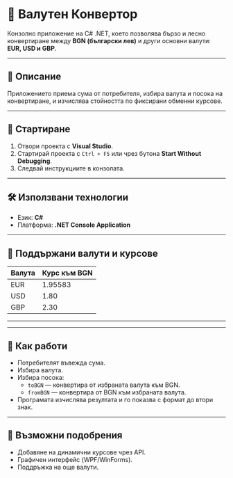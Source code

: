 # 💱 Валутен Конвертор

Конзолно приложение на C# .NET, което позволява бързо и лесно конвертиране между **BGN (български лев)** и други основни валути: **EUR, USD и GBP**.

---

## 📌 Описание

Приложението приема сума от потребителя, избира валута и посока на конвертиране, и изчислява стойността по фиксирани обменни курсове.

---

## 🚀 Стартиране

1. Отвори проекта с **Visual Studio**.
2. Стартирай проекта с `Ctrl + F5` или чрез бутона **Start Without Debugging**.
3. Следвай инструкциите в конзолата.

---

## 🛠️ Използвани технологии

- Език: **C#**
- Платформа: **.NET Console Application**

---

## 🔄 Поддържани валути и курсове

| Валута | Курс към BGN |
|--------|---------------|
| EUR    | 1.95583       |
| USD    | 1.80          |
| GBP    | 2.30          |

---

---

## 🧩 Как работи

- Потребителят въвежда сума.
- Избира валута.
- Избира посока:
  - `toBGN` — конвертира от избраната валута към BGN.
  - `fromBGN` — конвертира от BGN към избраната валута.
- Програмата изчислява резултата и го показва с формат до втори знак.

---

## 📌 Възможни подобрения

- Добавяне на динамични курсове чрез API.
- Графичен интерфейс (WPF/WinForms).
- Поддръжка на още валути.
